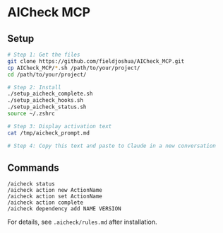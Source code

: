# AICheck MCP

## Setup

```bash
# Step 1: Get the files
git clone https://github.com/fieldjoshua/AICheck_MCP.git
cp AICheck_MCP/*.sh /path/to/your/project/
cd /path/to/your/project/

# Step 2: Install
./setup_aicheck_complete.sh
./setup_aicheck_hooks.sh
./setup_aicheck_status.sh
source ~/.zshrc

# Step 3: Display activation text
cat /tmp/aicheck_prompt.md

# Step 4: Copy this text and paste to Claude in a new conversation
```

## Commands

```
/aicheck status
/aicheck action new ActionName
/aicheck action set ActionName
/aicheck action complete
/aicheck dependency add NAME VERSION
```

For details, see `.aicheck/rules.md` after installation.